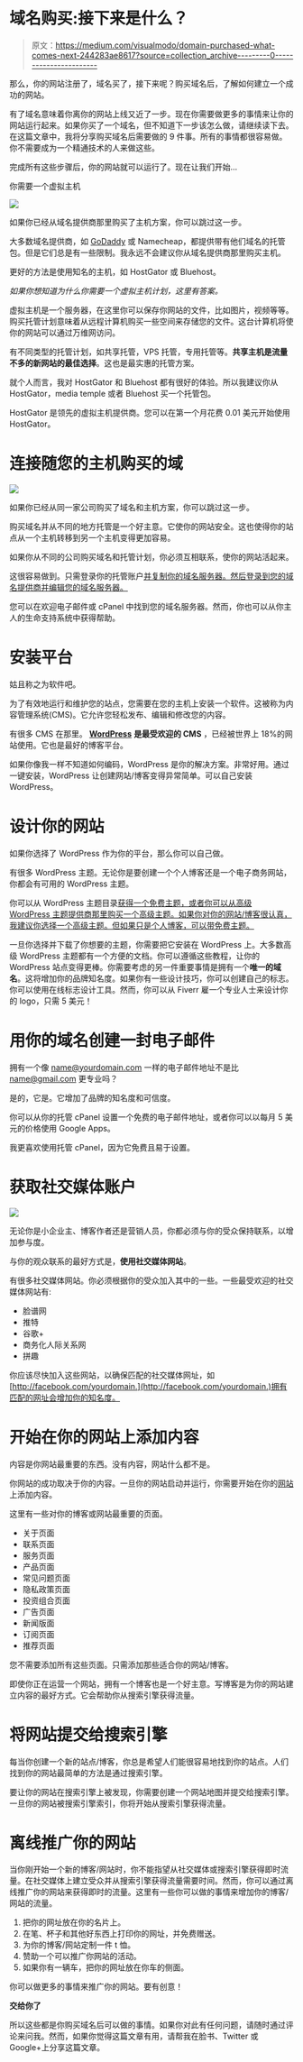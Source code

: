 # 域名购买:接下来是什么？

> 原文：<https://medium.com/visualmodo/domain-purchased-what-comes-next-244283ae8617?source=collection_archive---------0----------------------->

那么，你的网站注册了，域名买了，接下来呢？购买域名后，了解如何建立一个成功的网站。

有了域名意味着你离你的网站上线又近了一步。现在你需要做更多的事情来让你的网站运行起来。如果你买了一个域名，但不知道下一步该怎么做，请继续读下去。在这篇文章中，我将分享购买域名后需要做的 9 件事。所有的事情都很容易做。你不需要成为一个精通技术的人来做这些。

完成所有这些步骤后，你的网站就可以运行了。现在让我们开始…

你需要一个虚拟主机

![](img/017e4bbeba5dc79afd66ebcf75f5c06d.png)

如果你已经从域名提供商那里购买了主机方案，你可以跳过这一步。

大多数域名提供商，如 [GoDaddy](https://www.godaddy.com/) 或 Namecheap，都提供带有他们域名的托管包。但是它们总是有一些限制。我永远不会建议你从域名提供商那里购买主机。

更好的方法是使用知名的主机，如 HostGator 或 Bluehost。

*如果你想知道为什么你需要一个虚拟主机计划，这里有答案。*

虚拟主机是一个服务器，在这里你可以保存你网站的文件，比如图片，视频等等。购买托管计划意味着从远程计算机购买一些空间来存储您的文件。这台计算机将使你的网站可以通过万维网访问。

有不同类型的托管计划，如共享托管，VPS 托管，专用托管等。**共享主机是流量不多的新网站的最佳选择**。这也是最实惠的托管方案。

就个人而言，我对 HostGator 和 Bluehost 都有很好的体验。所以我建议你从 HostGator，media temple 或者 Bluehost 买一个托管包。

HostGator 是领先的虚拟主机提供商。您可以在第一个月花费 0.01 美元开始使用 HostGator。

# 连接随您的主机购买的域

![](img/45b4efac1a393b820c78d5141f278723.png)

如果你已经从同一家公司购买了域名和主机方案，你可以跳过这一步。

购买域名并从不同的地方托管是一个好主意。它使你的网站安全。这也使得你的站点从一个主机转移到另一个主机变得更加容易。

如果你从不同的公司购买域名和托管计划，你必须互相联系，使你的网站活起来。

这很容易做到。只需登录你的托管账户[并复制你的域名服务器。然后登录到您的域名提供商并编辑您的域名服务器。](https://visualmodo.com/)

您可以在欢迎电子邮件或 cPanel 中找到您的域名服务器。然而，你也可以从你主人的生命支持系统中获得帮助。

# 安装平台

姑且称之为软件吧。

为了有效地运行和维护您的站点，您需要在您的主机上安装一个软件。这被称为内容管理系统(CMS)。它允许您轻松发布、编辑和修改您的内容。

有很多 CMS 在那里。 [**WordPress**](https://wordpress.org/) **是最受欢迎的 CMS** ，已经被世界上 18%的网站使用。它也是最好的博客平台。

如果你像我一样不知道如何编码，WordPress 是你的解决方案。非常好用。通过一键安装，WordPress 让创建网站/博客变得异常简单。可以自己安装 WordPress。

# 设计你的网站

如果你选择了 WordPress 作为你的平台，那么你可以自己做。

有很多 WordPress 主题。无论你是要创建一个个人博客还是一个电子商务网站，你都会有可用的 WordPress 主题。

你可以从 WordPress 主题目录[获得一个免费主题，或者你可以从高级 WordPress 主题提供商那里购买一个高级主题。如果你对你的网站/博客很认真，我建议你选择一个高级主题。但如果只是个人博客，可以带免费主题。](https://wordpress.org/themes/)

一旦你选择并下载了你想要的主题，你需要把它安装在 WordPress 上。大多数高级 WordPress 主题都有一个方便的文档。你可以遵循这些教程，让你的 WordPress 站点变得更棒。你需要考虑的另一件重要事情是拥有一个**唯一的域名**。这将增加你的品牌知名度。如果你有一些设计技巧，你可以创建自己的标志。你可以使用在线标志设计工具。然而，你可以从 Fiverr 雇一个专业人士来设计你的 logo，只需 5 美元！

# 用你的域名创建一封电子邮件

拥有一个像 name@yourdomain.com 一样的电子邮件地址不是比 name@gmail.com 更专业吗？

是的，它是。它增加了品牌的知名度和可信度。

你可以从你的托管 cPanel 设置一个免费的电子邮件地址，或者你可以以每月 5 美元的价格使用 Google Apps。

我更喜欢使用托管 cPanel，因为它免费且易于设置。

# 获取社交媒体账户

![](img/4fd941cea9302d81472c6f5c36c00bd2.png)

无论你是小企业主、博客作者还是营销人员，你都必须与你的受众保持联系，以增加参与度。

与你的观众联系的最好方式是，**使用社交媒体网站**。

有很多社交媒体网站。你必须根据你的受众加入其中的一些。一些最受欢迎的社交媒体网站有:

*   脸谱网
*   推特
*   谷歌+
*   商务化人际关系网
*   拼趣

你应该尽快加入这些网站，以确保匹配的社交媒体网址，如[http://facebook.com/yourdomain.](http://facebook.com/yourdomain.)拥有匹配的网址会增加你的知名度。

# 开始在你的网站上添加内容

内容是你网站最重要的东西。没有内容，网站什么都不是。

你网站的成功取决于你的内容。一旦你的网站启动并运行，你需要开始在你的[网站](https://visualmodo.com/)上添加内容。

这里有一些对你的博客或网站最重要的页面。

*   关于页面
*   联系页面
*   服务页面
*   产品页面
*   常见问题页面
*   隐私政策页面
*   投资组合页面
*   广告页面
*   新闻版面
*   订阅页面
*   推荐页面

您不需要添加所有这些页面。只需添加那些适合你的网站/博客。

即使你正在运营一个网站，拥有一个博客也是一个好主意。写博客是为你的网站建立内容的最好方式。它会帮助你从搜索引擎获得流量。

# 将网站提交给搜索引擎

每当你创建一个新的站点/博客，你总是希望人们能很容易地找到你的站点。人们找到你的网站最简单的方法是通过搜索引擎。

要让你的网站在搜索引擎上被发现，你需要创建一个网站地图并提交给搜索引擎。一旦你的网站被搜索引擎索引，你将开始从搜索引擎获得流量。

# 离线推广你的网站

当你刚开始一个新的博客/网站时，你不能指望从社交媒体或搜索引擎获得即时流量。在社交媒体上建立受众并从搜索引擎获得流量需要时间。然而，你可以通过离线推广你的网站来获得即时的流量。这里有一些你可以做的事情来增加你的博客/网站的流量。

1.  把你的网址放在你的名片上。
2.  在笔、杯子和其他好东西上打印你的网址，并免费赠送。
3.  为你的博客/网站定制一件 t 恤。
4.  赞助一个可以推广你网站的活动。
5.  如果你有一辆车，把你的网址放在你车的侧面。

你可以做更多的事情来推广你的网站。要有创意！

**交给你了**

所以这些都是你购买域名后可以做的事情。如果你对此有任何问题，请随时通过评论来问我。然而，如果你觉得这篇文章有用，请帮我在脸书、Twitter 或 Google+上分享这篇文章。